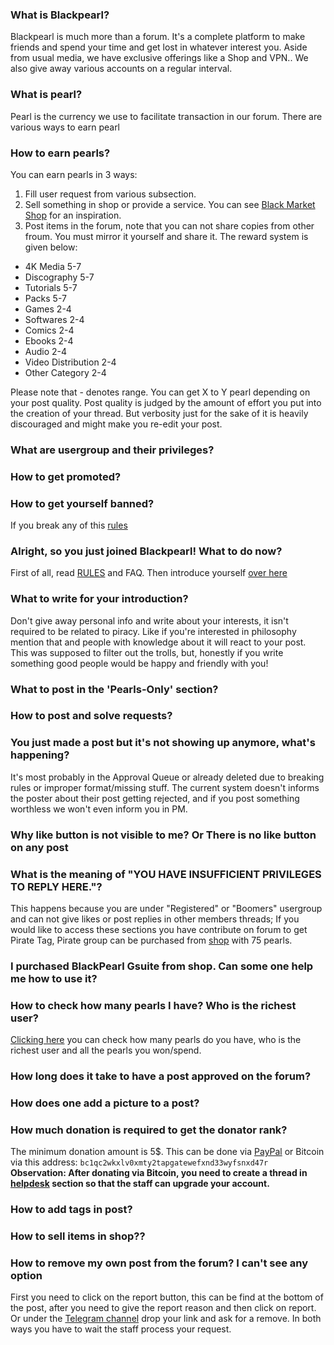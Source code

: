 ### What is Blackpearl?

Blackpearl is much more than a forum. It's a complete platform to make friends and spend your time and get lost in whatever interest you. Aside from usual media, we have exclusive offerings like a Shop and VPN.. We also give away various accounts on a regular interval.

### What is pearl?
Pearl is the currency we use to facilitate transaction in our forum. There are various ways to earn pearl

### How to earn pearls?
You can earn pearls in 3 ways:
1) Fill user request from various subsection.
2) Sell something in shop or provide a service. You can see [Black Market Shop](https://blackpearl.biz/threads/8103/) for an inspiration.
3) Post items in the forum, note that you can not share copies from other froum. You must mirror it yourself and share it. The reward system is given below:
- 4K Media	5-7
- Discography	5-7
- Tutorials	5-7
- Packs	5-7
- Games	2-4
- Softwares	2-4
- Comics	2-4
- Ebooks	2-4
- Audio	2-4
- Video Distribution	2-4
- Other Category	2-4

Please note that - denotes range. You can get X to Y pearl depending on your post quality. Post quality is judged by the amount of effort you put into the creation of your thread. But verbosity just for the sake of it is heavily discouraged and might make you re-edit your post.

### What are usergroup and their privileges?


### How to get promoted?


### How to get yourself banned?
If you break any of this [rules](https://blackpearl.biz/rules/)

### Alright, so you just joined Blackpearl! What to do now?
First of all, read [RULES](https://blackpearl.biz/rules/) and FAQ.
Then introduce yourself [over here](https://blackpearl.biz/intro/)

### What to write for your introduction?
Don't give away personal info and write about your interests, it isn't required to be related to piracy. Like if you're interested in philosophy mention that and people with knowledge about it will react to your post.
This was supposed to filter out the trolls, but, honestly if you write something good people would be happy and friendly with you!

### What to post in the 'Pearls-Only' section?


### How to post and solve requests?


### You just made a post but it's not showing up anymore, what's happening?
It's most probably in the Approval Queue or already deleted due to breaking rules or improper format/missing stuff.
The current system doesn't informs the poster about their post getting rejected, and if you post something worthless we won't even inform you in PM.

### Why like button is not visible to me? Or There is no like button on any post

### What is the meaning of "YOU HAVE INSUFFICIENT PRIVILEGES TO REPLY HERE."?
This happens because you are under "Registered" or "Boomers" usergroup and can not give likes or post replies in other members threads;
If you would like to access these sections you have contribute on forum to get Pirate Tag, Pirate group can be purchased from [shop](https://blackpearl.biz/shop/) with 75 pearls.

### I purchased BlackPearl Gsuite from shop. Can some one help me how to use it?

### How to check how many pearls I have? Who is the richest user?
[Clicking here](https://blackpearl.biz/pearls/) you can check how many pearls do you have, who is the richest user and all the pearls you won/spend.

### How long does it take to have a post approved on the forum?

### How does one add a picture to a post?

### How much donation is required to get the donator rank?
The minimum donation amount is 5$. This can be done via [PayPal](https://blackpearl.biz/account/upgrades/) or Bitcoin via this address: 
`bc1qc2wkxlv0xmty2tapgatewefxnd33wyfsnxd47r`
**Observation: After donating via Bitcoin, you need to create a thread in [helpdesk](https://blackpearl.biz/forums/121/) section so that the staff can upgrade your account.**

### How to add tags in post?

### How to sell items in shop??

### How to remove my own post from the forum? I can't see any option
First you need to click on the report button, this can be find at the bottom of the post, after you need to give the report reason and then click on report. Or under the [Telegram channel](https://t.me/joinchat/KUVnAlQmTohLLwZEZcGv8A) drop your link and ask for a remove. In both ways you have to wait the staff process your request.
